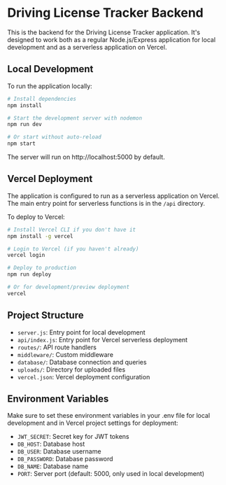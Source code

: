 # Driving License Tracker Backend

This is the backend for the Driving License Tracker application. It's designed to work both as a regular Node.js/Express application for local development and as a serverless application on Vercel.

## Local Development

To run the application locally:

```bash
# Install dependencies
npm install

# Start the development server with nodemon
npm run dev

# Or start without auto-reload
npm start
```

The server will run on http://localhost:5000 by default.

## Vercel Deployment

The application is configured to run as a serverless application on Vercel. The main entry point for serverless functions is in the `/api` directory.

To deploy to Vercel:

```bash
# Install Vercel CLI if you don't have it
npm install -g vercel

# Login to Vercel (if you haven't already)
vercel login

# Deploy to production
npm run deploy

# Or for development/preview deployment
vercel
```

## Project Structure

- `server.js`: Entry point for local development
- `api/index.js`: Entry point for Vercel serverless deployment
- `routes/`: API route handlers
- `middleware/`: Custom middleware
- `database/`: Database connection and queries
- `uploads/`: Directory for uploaded files
- `vercel.json`: Vercel deployment configuration

## Environment Variables

Make sure to set these environment variables in your .env file for local development and in Vercel project settings for deployment:

- `JWT_SECRET`: Secret key for JWT tokens
- `DB_HOST`: Database host
- `DB_USER`: Database username
- `DB_PASSWORD`: Database password
- `DB_NAME`: Database name
- `PORT`: Server port (default: 5000, only used in local development)
